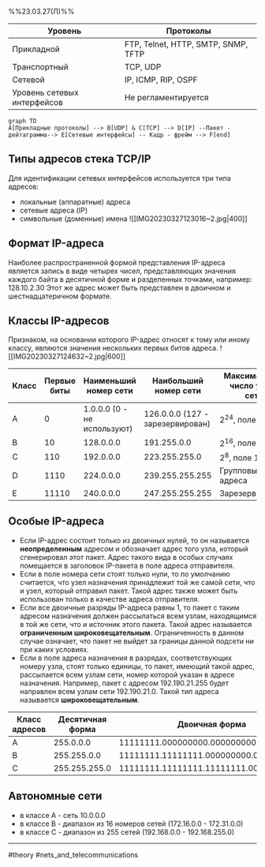 %%23.03.27(Л)%%

Уровень | Протоколы
--- | ---
Прикладной | FTP, Telnet, HTTP, SMTP, SNMP, TFTP
Транспортный | TCP, UDP
Сетевой | IP, ICMP, RIP, OSPF
Уровень сетевых интерфейсов | Не регламентируется

```mermaid
graph TD
A[Прикладные протоколы] --> B[UDP] & C[TCP] --> D[IP] --Пакет - дейтаграмма--> E[Сетевые интерфейсы] -- Кадр - фрейм --> F[end]
```
## Типы адресов стека TCP/IP
Для идентификации сетевых интерфейсов используется три типа адресов:
- локальные (аппаратные) адреса
- сетевые адреса (IP)
- символьные (доменные) имена
![[IMG20230327123016~2.jpg|400]]

## Формат IP-адреса
Наиболее распространенной формой представления IP-адреса является запись в виде четырех чисел, представляющих значения каждого байта в десятичной форме и разделенных точками, например:
	128.10.2.30
Этот же адрес может быть представлен в двоичном и шестнадцатеричном формате.

## Классы IP-адресов
Признаком, на основании которого IP-адрес относят к тому или иному классу, являются значения нескольких первых битов адреса.
![[IMG20230327124632~2.jpg|600]]

Класс | Первые биты | Наименьший номер сети | Наибольший номер сети | Максимальное число узлов сети
---|---|---|---|---
A | 0 | 1.0.0.0 (0 - не используют) | 126.0.0.0 (127 - зарезервирован) | $2^{24}$, поле 3 байта
B | 10 | 128.0.0.0 | 191.255.0.0 | $2^{16}$, поле 2 байта
C | 110 | 192.0.0.0 | 223.255.255.0 | $2^{8}$, поле 1 байт
D | 1110 | 224.0.0.0 | 239.255.255.255 | Групповые адреса
E | 11110 | 240.0.0.0 | 247.255.255.255 | Зарезервировано

## Особые IP-адреса
- Если IP-адрес состоит только из двоичных нулей, то он называется **неопределенным** адресом и обозначает адрес того узла, который сгенерировал этот пакет. Адрес такого вида в особых случаях помещается в заголовок IP-пакета в поле адреса отправителя.
- Если в поле номера сети стоят только нули, то по умолчанию считается, что узел назначения принадлежит той же самой сети, что и узел, который отправил пакет. Такой адрес также может быть использован только в качестве адреса отправителя.
- Если все двоичные разряды IP-адреса равны 1, то пакет с таким адресом назначения должен рассылаться всем узлам, находящимся в той же сети, что и источник этого пакета. Такой адрес называется **ограниченным широковещательным**. Ограниченность в данном случае означает, что пакет не выйдет за границы данной подсети ни при каких условиях.
- Если в поле адреса назначения в разрядах, соответствующих номеру узла, стоят только единицы, то пакет, имеющий такой адрес, рассылается всем узлам сети, номер которой указан в адресе назначения. Например, пакет с адресом 192.190.21.255 будет направлен всем узлам сети 192.190.21.0. Такой тип адреса называется **широковещательным**.

Класс адресов  | Десятичная форма | Двоичная форма | Шестнадцатеричная форма | Префикс
--|--|--|--|--
A|255.0.0.0|11111111.000000000.000000000.000000000|FF.00.00.00|/8
B|255.255.0.0|11111111.11111111.000000000.000000000|FF.FF.00.00|/16
C|255.255.255.0|11111111.11111111.11111111.000000000|FF.FF.FF.00|/24

## Автономные сети
- в классе A - сеть 10.0.0.0
- в классе B - диапазон из 16 номеров сетей (172.16.0.0 - 172.31.0.0)
- в классе C - диапазон из 255 сетей (192.168.0.0 - 192.168.255.0)

---
#theory #nets_and_telecommunications